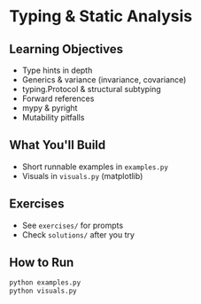 # Typing & Static Analysis

## Learning Objectives
- Type hints in depth
- Generics & variance (invariance, covariance)
- typing.Protocol & structural subtyping
- Forward references
- mypy & pyright
- Mutability pitfalls

## What You'll Build
- Short runnable examples in `examples.py`
- Visuals in `visuals.py` (matplotlib)

## Exercises
- See `exercises/` for prompts
- Check `solutions/` after you try

## How to Run
```bash
python examples.py
python visuals.py
```
